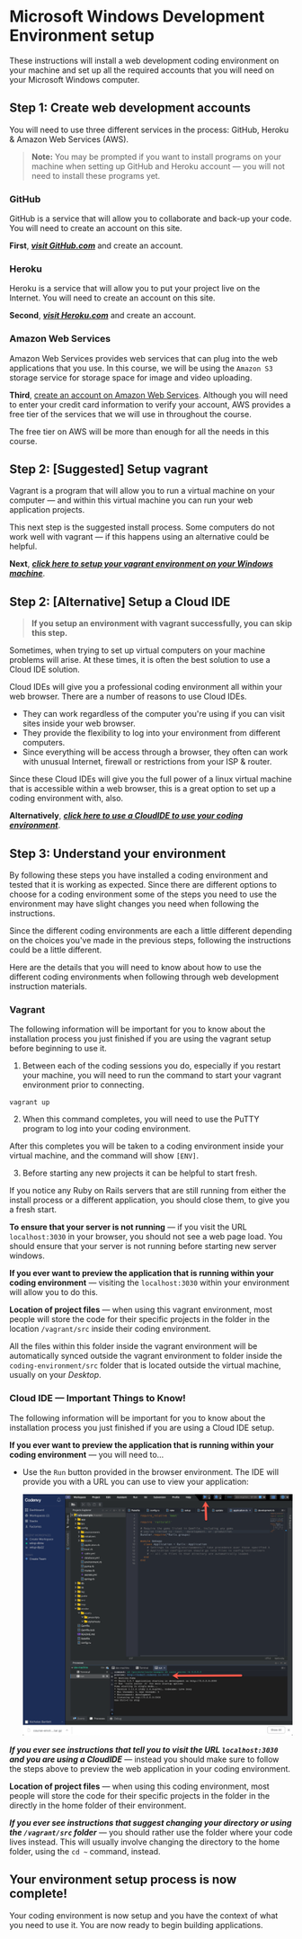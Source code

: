 # Microsoft Windows Development Environment setup

These instructions will install a web development coding environment on your machine and set up all the required accounts that you will need on your Microsoft Windows computer.

## Step 1: Create web development accounts

You will need to use three different services in the process: GitHub, Heroku & Amazon Web Services (AWS).

> **Note:** You may be prompted if you want to install programs on your machine when setting up GitHub and Heroku account — you will not need to install these programs yet.

### GitHub

GitHub is a service that will allow you to collaborate and back-up your code.  You will need to create an account on this site.

**First**,  _**[visit GitHub.com](http://github.com)**_ and create an account.

### Heroku

Heroku is a service that will allow you to put your project live on the Internet.  You will need to create an account on this site.

**Second**, _**[visit Heroku.com](http://Heroku.com)**_ and create an account.


### Amazon Web Services

Amazon Web Services provides web services that can plug into the web applications that you use.  In this course, we will be using the `Amazon S3` storage service for storage space for image and video uploading.

**Third**, [create an account on Amazon Web Services](http://aws.amazon.com/).  Although you will need to enter your credit card information to verify your account, AWS provides a free tier of the services that we will use in throughout the course.

The free tier on AWS will be more than enough for all the needs in this course.

## Step 2: [Suggested] Setup vagrant

Vagrant is a program that will allow you to run a virtual machine on your computer — and within this virtual machine you can run your web application projects.

This next step is the suggested install process.  Some computers do not work well with vagrant — if this happens using an alternative could be helpful.

**Next**, _**[click here to setup your vagrant environment on your Windows machine](windows-vagrant.md)**_.

## Step 2: [Alternative] Setup a Cloud IDE

> **If you setup an environment with vagrant successfully, you can skip this step.**

Sometimes, when trying to set up virtual computers on your machine problems will arise.  At these times, it is often the best solution to use a Cloud IDE solution.

Cloud IDEs will give you a professional coding environment all within your web browser.  There are a number of reasons to use Cloud IDEs.

* They can work regardless of the computer you're using if you can visit sites inside your web browser.
* They provide the flexibility to log into your environment from different computers.
* Since everything will be access through a browser, they often can work with unusual Internet, firewall or restrictions from your ISP & router.

Since these Cloud IDEs will give you the full power of a linux virtual machine that is accessible within a web browser, this is a great option to set up a coding environment with, also.

**Alternatively**, **_[click here to use a CloudIDE to use your coding environment](cloud-ide.md)_**.

## Step 3:  Understand your environment

By following these steps you have installed a coding environment and tested that it is working as expected.  Since there are different options to choose for a coding environment some of the steps you need to use the environment may have slight changes you need when following the instructions.

Since the different coding environments are each a little different depending on the choices you've made in the previous steps, following the instructions could be a little different.

Here are the details that you will need to know about how to use the different coding environments when following through web development instruction materials.

### Vagrant

The following information will be important for you to know about the installation process you just finished if you are using the vagrant setup before beginning to use it.

1. Between each of the coding sessions you do, especially if you restart your machine, you will need to run the command to start your vagrant environment prior to connecting.

```
vagrant up
```

2. When this command completes, you will need to use the PuTTY program to log into your coding environment.

After this completes you will be taken to a coding environment inside your virtual machine, and the command will show `[ENV]`.

3. Before starting any new projects it can be helpful to start fresh.

If you notice any Ruby on Rails servers that are still running from either the install process or a different application, you should close them, to give you a fresh start.

**To ensure that your server is not running** — if you visit the URL `localhost:3030` in your browser, you should not see a web page load.  You should ensure that your server is not running before starting new server windows.

**If you ever want to preview the application that is running within your coding environment** — visiting the `localhost:3030` within your environment will allow you to do this.

**Location of project files** — when using this vagrant environment, most people will store the code for their specific projects in the folder in the location `/vagrant/src` inside their coding environment.

All the files within this folder inside the vagrant environment will be automatically synced outside the vagrant environment to folder inside the `coding-environment/src` folder that is located outside the virtual machine, usually on your _Desktop_.

### Cloud IDE — Important Things to Know!

The following information will be important for you to know about the installation process you just finished if you are using a Cloud IDE setup.

**If you ever want to preview the application that is running within your coding environment** — you will need to...

  - Use the `Run` button provided in the browser environment. The IDE will provide you with a URL you can use to view your application:

    <img width="500" alt="Confirmation Screen" src="images/codenvy/run.png" />


_**If you ever see instructions that tell you to visit the URL `localhost:3030` and you are using a CloudIDE**_ — instead you should make sure to follow the steps above to preview the web application in your coding environment.

**Location of project files** — when using this coding environment, most people will store the code for their specific projects in the folder in the directly in the home folder of their environment.

_**If you ever see instructions that suggest changing your directory or using the `/vagrant/src` folder**_ — you should rather use the folder where your code lives instead.  This will usually involve changing the directory to the home folder, using the `cd ~` command, instead.

## Your environment setup process is now complete!

Your coding environment is now setup and you have the context of what you need to use it.  You are now ready to begin building applications.
